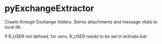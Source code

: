 # pyExchangeExtractor
Crawls through Exchange folders. Stores attachments and message vitals to local db. 

If R_USER not defined, for venv, R_USER needs to be set in activate.bat